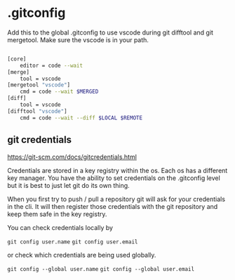 
# .gitconfig

Add this to the global .gitconfig to use vscode during git difftool and git mergetool. Make sure the vscode is in your path.

``` bash

[core]
    editor = code --wait
[merge]
    tool = vscode
[mergetool "vscode"]
    cmd = code --wait $MERGED
[diff]
    tool = vscode
[difftool "vscode"]
    cmd = code --wait --diff $LOCAL $REMOTE

```

## git credentials

https://git-scm.com/docs/gitcredentials.html

Credentials are stored in a key registry within the os. Each os has a different key manager. You have the ability to set credentials on the .gitconfig level but it is best to just let git do its own thing. 

When you first try to push / pull a repository git will ask for your credentials in the cli. It will then register those credentials with the git repository and keep them safe in the key registry. 

You can check credentials locally by

`git config user.name`
`git config user.email`

or check which credentials are being used globally.

`git config --global user.name`
`git config --global user.email`
